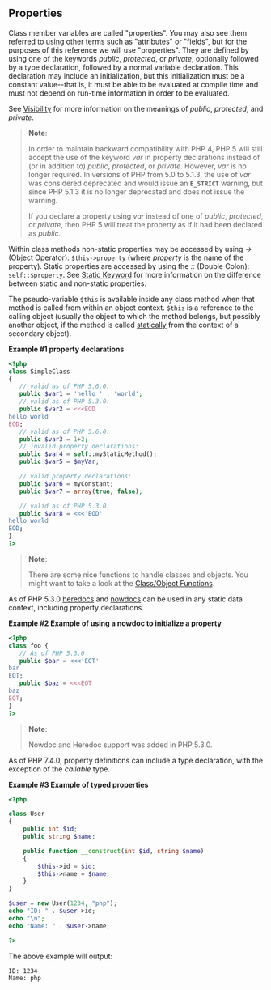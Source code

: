 Properties
----------

Class member variables are called "properties". You may also see them
referred to using other terms such as "attributes" or "fields", but for
the purposes of this reference we will use "properties". They are
defined by using one of the keywords *public*, *protected*, or
*private*, optionally followed by a type declaration, followed by a
normal variable declaration. This declaration may include an
initialization, but this initialization must be a constant value--that
is, it must be able to be evaluated at compile time and must not depend
on run-time information in order to be evaluated.

See <a href="/language/oop5/visibility.html" class="xref">Visibility</a>
for more information on the meanings of *public*, *protected*, and
*private*.

> **Note**:
>
> In order to maintain backward compatibility with PHP 4, PHP 5 will
> still accept the use of the keyword *var* in property declarations
> instead of (or in addition to) *public*, *protected*, or *private*.
> However, *var* is no longer required. In versions of PHP from 5.0 to
> 5.1.3, the use of *var* was considered deprecated and would issue an
> **`E_STRICT`** warning, but since PHP 5.1.3 it is no longer deprecated
> and does not issue the warning.
>
> If you declare a property using *var* instead of one of *public*,
> *protected*, or *private*, then PHP 5 will treat the property as if it
> had been declared as *public*.

Within class methods non-static properties may be accessed by using
*-\>* (Object Operator): `$this->property` (where *property* is the name
of the property). Static properties are accessed by using the *::*
(Double Colon): `self::$property`. See
<a href="/language/oop5/static.html" class="link">Static Keyword</a> for
more information on the difference between static and non-static
properties.

The pseudo-variable `$this` is available inside any class method when
that method is called from within an object context. `$this` is a
reference to the calling object (usually the object to which the method
belongs, but possibly another object, if the method is called
<a href="/language/oop5/static.html" class="link">statically</a> from
the context of a secondary object).

**Example \#1 property declarations**

``` php
<?php
class SimpleClass
{
   // valid as of PHP 5.6.0:
   public $var1 = 'hello ' . 'world';
   // valid as of PHP 5.3.0:
   public $var2 = <<<EOD
hello world
EOD;
   // valid as of PHP 5.6.0:
   public $var3 = 1+2;
   // invalid property declarations:
   public $var4 = self::myStaticMethod();
   public $var5 = $myVar;

   // valid property declarations:
   public $var6 = myConstant;
   public $var7 = array(true, false);

   // valid as of PHP 5.3.0:
   public $var8 = <<<'EOD'
hello world
EOD;
}
?>
```

> **Note**:
>
> There are some nice functions to handle classes and objects. You might
> want to take a look at the
> <a href="/ref/classobj.html" class="link">Class/Object Functions</a>.

As of PHP 5.3.0
<a href="/language/types/string.html#language.types.string.syntax.heredoc" class="link">heredocs</a>
and
<a href="/language/types/string.html#language.types.string.syntax.nowdoc" class="link">nowdocs</a>
can be used in any static data context, including property declarations.

**Example \#2 Example of using a nowdoc to initialize a property**

``` php
<?php
class foo {
   // As of PHP 5.3.0
   public $bar = <<<'EOT'
bar
EOT;
   public $baz = <<<EOT
baz
EOT;
}
?>
```

> **Note**:
>
> Nowdoc and Heredoc support was added in PHP 5.3.0.

As of PHP 7.4.0, property definitions can include a type declaration,
with the exception of the *callable* type.

**Example \#3 Example of typed properties**

``` php
<?php

class User
{
    public int $id;
    public string $name;

    public function __construct(int $id, string $name)
    {
        $this->id = $id;
        $this->name = $name;
    }
}

$user = new User(1234, "php");
echo "ID: " . $user->id;
echo "\n";
echo "Name: " . $user->name;

?>
```

The above example will output:

    ID: 1234
    Name: php
